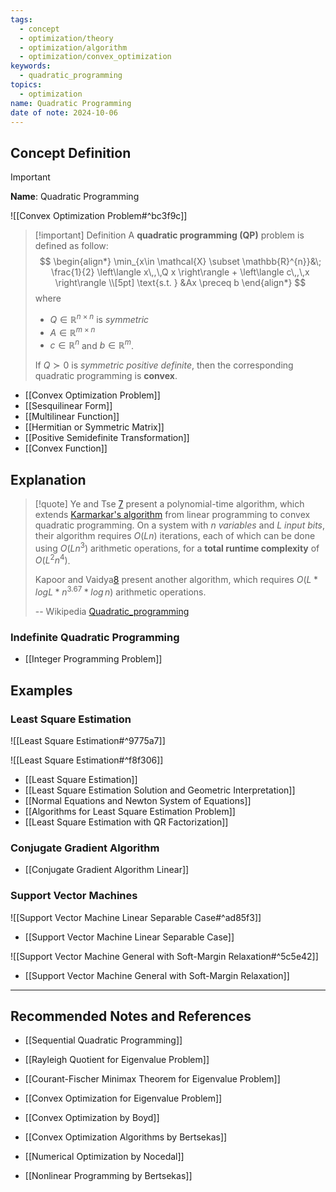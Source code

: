 ```yaml
---
tags:
  - concept
  - optimization/theory
  - optimization/algorithm
  - optimization/convex_optimization
keywords:
  - quadratic_programming
topics:
  - optimization
name: Quadratic Programming
date of note: 2024-10-06
---
```


## Concept Definition

>[!important]
>**Name**: Quadratic Programming


![[Convex Optimization Problem#^bc3f9c]]

>[!important] Definition
>A **quadratic programming (QP)** problem is defined as follow:
>$$
>\begin{align*}
> \min_{x\in \mathcal{X} \subset \mathbb{R}^{n}}&\; \frac{1}{2} \left\langle  x\,,\,Q x \right\rangle + \left\langle  c\,,\,x  \right\rangle \\[5pt]
>\text{s.t. } &Ax \preceq b
>\end{align*}
>$$
>where 
>- $Q \in \mathbb{R}^{n\times n}$ is *symmetric*
>- $A\in \mathbb{R}^{m\times n}$
>- $c\in \mathbb{R}^{n}$ and $b\in \mathbb{R}^{m}$.
>  
>If $Q \succ 0$ is *symmetric positive definite*, then the corresponding quadratic programming is **convex**.  

- [[Convex Optimization Problem]]
- [[Sesquilinear Form]]
- [[Multilinear Function]]
- [[Hermitian or Symmetric Matrix]]
- [[Positive Semidefinite Transformation]]
- [[Convex Function]]

## Explanation

>[!quote]
>Ye and Tse [7](https://en.wikipedia.org/wiki/Quadratic_programming#cite_note-7) present a polynomial-time algorithm, which extends [Karmarkar's algorithm](https://en.wikipedia.org/wiki/Karmarkar%27s_algorithm "Karmarkar's algorithm") from linear programming to convex quadratic programming. On a system with $n$ *variables* and $L$ *input bits*, their algorithm requires $O(L n)$ iterations, each of which can be done using $O(L n^3)$ arithmetic operations, for a **total runtime complexity** of $O(L^2 n^4)$.
>
>Kapoor and Vaidya[8](https://en.wikipedia.org/wiki/Quadratic_programming#cite_note-8) present another algorithm, which requires $O(L * log L * n^{3.67} * log\,n)$ arithmetic operations.
>
>-- Wikipedia [Quadratic_programming](https://en.wikipedia.org/wiki/Quadratic_programming)

### Indefinite Quadratic Programming

- [[Integer Programming Problem]]



## Examples

### Least Square Estimation

![[Least Square Estimation#^9775a7]]

![[Least Square Estimation#^f8f306]]

- [[Least Square Estimation]]
- [[Least Square Estimation Solution and Geometric Interpretation]]
- [[Normal Equations and Newton System of Equations]]
- [[Algorithms for Least Square Estimation Problem]]
- [[Least Square Estimation with QR Factorization]]

### Conjugate Gradient Algorithm

- [[Conjugate Gradient Algorithm Linear]]


### Support Vector Machines

![[Support Vector Machine Linear Separable Case#^ad85f3]]

- [[Support Vector Machine Linear Separable Case]]

![[Support Vector Machine General with Soft-Margin Relaxation#^5c5e42]]

- [[Support Vector Machine General with Soft-Margin Relaxation]]




-----------
##  Recommended Notes and References


- [[Sequential Quadratic Programming]]




- [[Rayleigh Quotient for Eigenvalue Problem]]
- [[Courant-Fischer Minimax Theorem for Eigenvalue Problem]]
- [[Convex Optimization for Eigenvalue Problem]]


- [[Convex Optimization by Boyd]]
- [[Convex Optimization Algorithms by Bertsekas]]
- [[Numerical Optimization by Nocedal]]
- [[Nonlinear Programming by Bertsekas]]